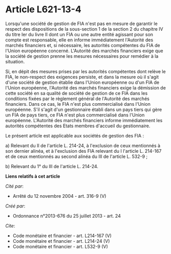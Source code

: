 # Article L621-13-4

Lorsqu'une société de gestion de FIA n'est pas en mesure de garantir le respect des dispositions de la sous-section 1 de la
section 2 du chapitre IV du titre Ier du livre II dont un FIA ou une autre entité agissant pour son compte est responsable,
elle en informe immédiatement l'Autorité des marchés financiers et, si nécessaire, les autorités compétentes du FIA de
l'Union européenne concerné. L'Autorité des marchés financiers exige que la société de gestion prenne les mesures nécessaires
pour remédier à la situation. 

Si, en dépit des mesures prises par les autorités compétentes dont relève le FIA, le non-respect des exigences persiste, et
dans la mesure où il s'agit d'une société de gestion établie dans l'Union européenne ou d'un FIA de l'Union européenne,
l'Autorité des marchés financiers exige la démission de cette société en sa qualité de société de gestion de ce FIA dans les
conditions fixées par le règlement général de l'Autorité des marchés financiers. Dans ce cas, le FIA n'est plus commercialisé
dans l'Union européenne. S'il s'agit d'un gestionnaire établi dans un pays tiers qui gère un FIA de pays tiers, ce FIA n'est
plus commercialisé dans l'Union européenne. L'Autorité des marchés financiers informe immédiatement les autorités compétentes
des Etats membres d'accueil du gestionnaire. 

Le présent article est applicable aux sociétés de gestion des FIA : 

a) Relevant du II de l'article L. 214-24, à l'exclusion de ceux mentionnés à son dernier alinéa, et à l'exclusion des FIA
relevant du I l'article L. 214-167 et de ceux mentionnés au second alinéa du III de l'article L. 532-9 ; 

b) Relevant du 1° du III de l'article L. 214-24.

**Liens relatifs à cet article**

_Cité par_:

  - Arrêté du 12 novembre 2004 - art. 316-9 (V)

_Créé par_:

  - Ordonnance n°2013-676 du 25 juillet 2013 - art. 24

_Cite_:

  - Code monétaire et financier - art. L214-167 (V)
  - Code monétaire et financier - art. L214-24 (V)
  - Code monétaire et financier - art. L532-9 (V)
